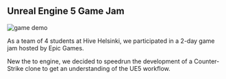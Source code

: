 ## Unreal Engine 5 Game Jam

![game demo](jam_demo.gif)

As a team of 4 students at Hive Helsinki, we participated in a 2-day game jam hosted by Epic Games.

New the to engine, we decided to speedrun the development of a Counter-Strike clone to get an understanding of the UE5 workflow.
